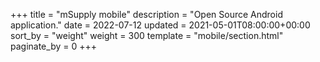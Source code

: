 +++
title = "mSupply mobile"
description = "Open Source Android application."
date = 2022-07-12
updated = 2021-05-01T08:00:00+00:00
sort_by = "weight"
weight = 300
template = "mobile/section.html"
paginate_by = 0
+++
